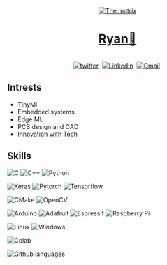 
<p align="center">
<a href=""><img src="https://media.giphy.com/media/WoD6JZnwap6s8/giphy.gif" alt="The matrix"/></p>
  <h1 align="center"><b>Ryan🤖</b></h1>

  <p align="center">
<br>
<a href="https://twitter.com/r_y_a_n_KE"><img src="https://img.shields.io/badge/Twitter-1DA1F2?style=for-the-badge&logo=twitter&logoColor=white" alt="twitter" /></a>&nbsp;
<a href="https://www.linkedin.com/in/ryan-kiprotich-0086b622a/"><img src="https://img.shields.io/badge/linkedin-%230077B5.svg?&style=for-the-badge&logo=linkedin&logoColor=white" alt="LinkedIn" /></a>&nbsp;
<a href="mailto:ryankiprotich42@gmail.com?subject=Hello Ryan"><img src="https://img.shields.io/badge/gmail-%23D14836.svg?&style=for-the-badge&logo=gmail&logoColor=white" alt="Gmail"/></a>&nbsp;</p>

## Intrests
  - TinyMl
  - Embedded systems
  - Edge ML
  - PCB design and CAD
  - Innovation with Tech

## Skills

![C](https://img.shields.io/badge/c-%2300599C.svg?style=for-the-badge&logo=c&logoColor=white)
![C++](https://img.shields.io/badge/c++-%2300599C.svg?style=for-the-badge&logo=c%2B%2B&logoColor=white)
![Python](https://img.shields.io/badge/python-3670A0?style=for-the-badge&logo=python&logoColor=ffdd54)


![Keras](https://img.shields.io/badge/Keras-FF0000?style=for-the-badge&logo=keras&logoColor=white)
![Pytorch](https://img.shields.io/badge/PyTorch-EE4C2C?style=for-the-badge&logo=pytorch&logoColor=white)
![Tensorflow](https://img.shields.io/badge/TensorFlow-FF6F00?style=for-the-badge&logo=tensorflow&logoColor=white)


![CMake](https://img.shields.io/badge/CMake-%23008FBA.svg?style=for-the-badge&logo=cmake&logoColor=white)
![OpenCV](https://img.shields.io/badge/opencv-%23white.svg?style=for-the-badge&logo=opencv&logoColor=white)

![Arduino](https://img.shields.io/badge/-Arduino-00979D?style=for-the-badge&logo=Arduino&logoColor=white)
![Adafruit](https://img.shields.io/badge/adafruit-000000?style=for-the-badge&logo=adafruit&logoColor=white)
![Espressif](https://img.shields.io/badge/espressif-E7352C.svg?style=for-the-badge&logo=espressif&logoColor=white)
![Raspberry Pi](https://img.shields.io/badge/-RaspberryPi-C51A4A?style=for-the-badge&logo=Raspberry-Pi)


![Linux](https://img.shields.io/badge/Linux-FCC624?style=for-the-badge&logo=linux&logoColor=black)
![Windows](https://img.shields.io/badge/Windows-0078D6?style=for-the-badge&logo=windows&logoColor=white)

![Colab](https://img.shields.io/badge/Colab-F9AB00?style=for-the-badge&logo=googlecolab&color=525252)

![Github languages](https://github-readme-stats.vercel.app/api/top-langs/?username=Ryan-py&theme=blue-green)



